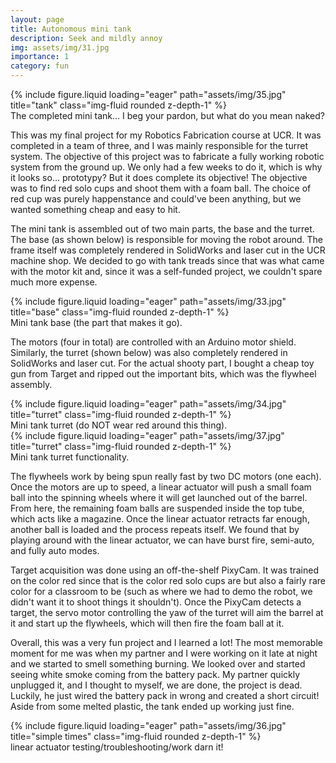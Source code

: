 ```yaml
---
layout: page
title: Autonomous mini tank
description: Seek and mildly annoy 
img: assets/img/31.jpg
importance: 1
category: fun
---
```


<div class="row justify-content-sm-center">
    <div class="col-sm mt-3 mt-md-0">
        {% include figure.liquid loading="eager" path="assets/img/35.jpg" title="tank" class="img-fluid rounded z-depth-1" %}
    </div>
</div>
<div class="caption">
    The completed mini tank... I beg your pardon, but what do you mean naked? 
</div>

This was my final project for my Robotics Fabrication course at UCR. It was completed in a team of three, and I was mainly responsible for the turret system. The objective of this project was to fabricate a fully working robotic system from the ground up. We only had a few weeks to do it, which is why it looks so... prototypy? But it does complete its objective! The objective was to find red solo cups and shoot them with a foam ball. The choice of red cup was purely happenstance and could've been anything, but we wanted something cheap and easy to hit. 

The mini tank is assembled out of two main parts, the base and the turret. The base (as shown below) is responsible for moving the robot around. The frame itself was completely rendered in SolidWorks and laser cut in the UCR machine shop. We decided to go with tank treads since that was what came with the motor kit and, since it was a self-funded project, we couldn't spare much more expense.

<div class="row justify-content-sm-center">
    <div class="col-sm mt-3 mt-md-0">
        {% include figure.liquid loading="eager" path="assets/img/33.jpg" title="base" class="img-fluid rounded z-depth-1" %}
    </div>
</div>
<div class="caption">
    Mini tank base (the part that makes it go). 
</div>

The motors (four in total) are controlled with an Arduino motor shield. Similarly, the turret (shown below) was also completely rendered in SolidWorks and laser cut. For the actual shooty part, I bought a cheap toy gun from Target and ripped out the important bits, which was the flywheel assembly.

<div class="row justify-content-sm-center">
    <div class="col-sm mt-3 mt-md-0">
        {% include figure.liquid loading="eager" path="assets/img/34.jpg" title="turret" class="img-fluid rounded z-depth-1" %}
    </div>
</div>
<div class="caption">
    Mini tank turret (do NOT wear red around this thing). 
</div>

<div class="row justify-content-sm-center">
    <div class="col-sm mt-3 mt-md-0">
        {% include figure.liquid loading="eager" path="assets/img/37.jpg" title="turret" class="img-fluid rounded z-depth-1" %}
    </div>
</div>
<div class="caption">
    Mini tank turret functionality. 
</div>

The flywheels work by being spun really fast by two DC motors (one each). Once the motors are up to speed, a linear actuator will push a small foam ball into the spinning wheels where it will get launched out of the barrel. From here, the remaining foam balls are suspended inside the top tube, which acts like a magazine. Once the linear actuator retracts far enough, another ball is loaded and the process repeats itself. We found that by playing around with the linear actuator, we can have burst fire, semi-auto, and fully auto modes.

Target acquisition was done using an off-the-shelf PixyCam. It was trained on the color red since that is the color red solo cups are but also a fairly rare color for a classroom to be (such as where we had to demo the robot, we didn't want it to shoot things it shouldn't). Once the PixyCam detects a target, the servo motor controlling the yaw of the turret will aim the barrel at it and start up the flywheels, which will then fire the foam ball at it.

Overall, this was a very fun project and I learned a lot! The most memorable moment for me was when my partner and I were working on it late at night and we started to smell something burning. We looked over and started seeing white smoke coming from the battery pack. My partner quickly unplugged it, and I thought to myself, we are done, the project is dead. Luckily, he just wired the battery pack in wrong and created a short circuit! Aside from some melted plastic, the tank ended up working just fine.

<div class="row justify-content-sm-center">
    <div class="col-sm mt-3 mt-md-0">
        {% include figure.liquid loading="eager" path="assets/img/36.jpg" title="simple times" class="img-fluid rounded z-depth-1" %}
    </div>
</div>
<div class="caption">
    linear actuator testing/troubleshooting/work darn it! 
</div>
